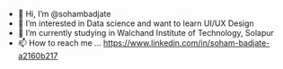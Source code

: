 - 👋 Hi, I’m @sohambadjate
- 👀 I’m interested in Data science and want to learn UI/UX Design
- 🌱 I’m currently studying in Walchand Institute of Technology, Solapur
- 📫 How to reach me ...
https://www.linkedin.com/in/soham-badjate-a2160b217
<!---
sohambadjate/sohambadjate is a ✨ special ✨ repository because its `README.md` (this file) appears on your GitHub profile.
You can click the Preview link to take a look at your changes.
--->
